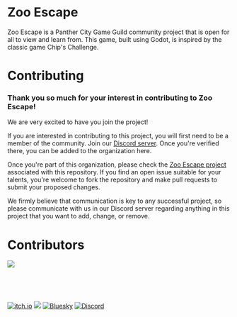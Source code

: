 # Zoo Escape
Zoo Escape is a Panther City Game Guild community project that is open for all to view and learn from.  This game, built using Godot, is inspired by the classic game Chip's Challenge.

# Contributing
### Thank you so much for your interest in contributing to Zoo Escape!
<p>We are very excited to have you join the project!</p>
<p>If you are interested in contributing to this project, you will first need to be a member of the community.  Join our <a href="https://discord.gg/vXqTzSr5tR" title="Discord invitation">Discord server</a>.  Once you're verified there, you can be added to the organization here.</p>
<p>Once you're part of this organization, please check the <a href="https://github.com/orgs/Panther-City-Game-Guild/projects/5" title="Zoo Escape project">Zoo Escape project</a> associated with this repository.  If you find an open issue suitable for your talents, you're welcome to fork the repository and make pull requests to submit your proposed changes.</p>
<p>We firmly believe that communication is key to any successful project, so please communicate with us in our Discord server regarding anything in this project that you want to add, change, or remove. </p>


# Contributors
<p>
  <a href="https://github.com/Panther-City-Game-Guild/ZooEscape/graphs/contributors">
    <img src="https://contrib.rocks/image?repo=Panther-City-Game-Guild/ZooEscape&max=500&columns=20&anon=1" />
  </a>
</p>

<p>&nbsp;</p>
<p>&nbsp;</p>
<p>
  <a href="https://pcgg.itch.io/"><img src="https://img.shields.io/badge/Itch-%23FF0B34.svg?style=for-the-badge&logo=Itch.io&logoColor=white" alt="itch.io"></a>
  <a href="https://godotengine.org/"><img src="https://img.shields.io/badge/GODOT-%23FFFFFF.svg?style=for-the-badge&logo=godot-engine"></a>
  <a href="https://bsky.app/profile/panthercitygg.bsky.social"><img src="https://img.shields.io/badge/Bluesky-0285FF?style=for-the-badge&logo=Bluesky&logoColor=white" alt="Bluesky"></a>
  <a href="https://discord.gg/vXqTzSr5tR"><img src="https://img.shields.io/badge/Discord-%235865F2.svg?style=for-the-badge&logo=discord&logoColor=white" alt="Discord"></a>
</p>
